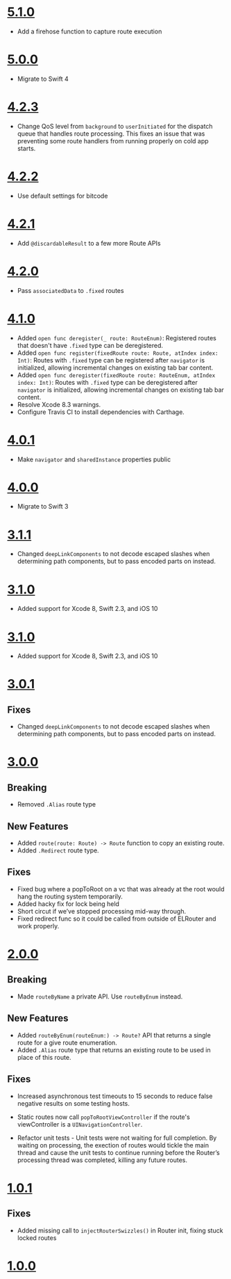 # [5.1.0](https://github.com/Electrode-iOS/ELRouter/releases/tag/v5.1.0)

- Add a firehose function to capture route execution

# [5.0.0](https://github.com/Electrode-iOS/ELRouter/releases/tag/v5.0.0)

- Migrate to Swift 4

# [4.2.3](https://github.com/Electrode-iOS/ELRouter/releases/tag/v4.2.3)

- Change QoS level from `background` to `userInitiated` for the dispatch queue that handles route processing. This fixes an issue that was preventing some route handlers from running properly on cold app starts.

# [4.2.2](https://github.com/Electrode-iOS/ELRouter/releases/tag/v4.2.2)

-  Use default settings for bitcode

# [4.2.1](https://github.com/Electrode-iOS/ELRouter/releases/tag/v4.2.1)

- Add `@discardableResult` to a few more Route APIs

# [4.2.0](https://github.com/Electrode-iOS/ELRouter/releases/tag/v4.2.0)

- Pass `associatedData` to `.fixed` routes

# [4.1.0](https://github.com/Electrode-iOS/ELRouter/releases/tag/v4.1.0)

* Added `open func deregister(_ route: RouteEnum)`: Registered routes that doesn't have `.fixed` type can be deregistered. 
* Added `open func register(fixedRoute route: Route, atIndex index: Int)`: Routes with `.fixed` type can be registered after `navigator` is initialized, allowing incremental changes on existing tab bar content.
* Added `open func deregister(fixedRoute route: RouteEnum, atIndex index: Int)`: Routes with `.fixed` type can be deregistered after `navigator` is initialized, allowing incremental changes on existing tab bar content.
* Resolve Xcode 8.3 warnings.
* Configure Travis CI to install dependencies with Carthage.

# [4.0.1](https://github.com/Electrode-iOS/ELRouter/releases/tag/v4.0.1)

- Make `navigator` and `sharedInstance` properties public

# [4.0.0](https://github.com/Electrode-iOS/ELRouter/releases/tag/v4.0.0)

- Migrate to Swift 3

# [3.1.1](https://github.com/Electrode-iOS/ELRouter/releases/tag/v3.1.1)

- Changed `deepLinkComponents` to not decode escaped slashes when determining path components, but to pass encoded parts on instead.

# [3.1.0](https://github.com/Electrode-iOS/ELRouter/releases/tag/v3.1.0)

- Added support for Xcode 8, Swift 2.3, and iOS 10

# [3.1.0](https://github.com/Electrode-iOS/ELRouter/releases/tag/v3.1.0)

- Added support for Xcode 8, Swift 2.3, and iOS 10

# [3.0.1](https://github.com/Electrode-iOS/ELRouter/releases/tag/v3.0.1)

## Fixes

- Changed `deepLinkComponents` to not decode escaped slashes when determining path components, but to pass encoded parts on instead.

# [3.0.0](https://github.com/Electrode-iOS/ELRouter/releases/tag/v3.0.0)

## Breaking

- Removed `.Alias` route type

## New Features

- Added `route(route: Route) -> Route` function to copy an existing route.
- Added `.Redirect` route type.

## Fixes

- Fixed bug where a popToRoot on a vc that was already at the root would hang the routing system temporarily.
- Added hacky fix for lock being held
- Short circut if we’ve stopped processing mid-way through.
- Fixed redirect func so it could be called from outside of ELRouter and work properly.

# [2.0.0](https://github.com/Electrode-iOS/ELRouter/releases/tag/v2.0.0)

## Breaking 

- Made `routeByName` a private API. Use `routeByEnum` instead.

## New Features

- Added `routeByEnum(routeEnum:) -> Route?` API that returns a single route for a give route enumeration.
- Added `.Alias` route type that returns an existing route to be used in place of this route.

## Fixes

- Increased asynchronous test timeouts to 15 seconds to reduce false negative results on some testing hosts.

- Static routes now call `popToRootViewController` if the route's viewController is a `UINavigationController`.

- Refactor unit tests - Unit tests were not waiting for full completion. By waiting on processing, the exection of routes would tickle the main thread and cause the unit tests to continue running before the Router’s processing thread was completed, killing any future routes.

# [1.0.1](https://github.com/Electrode-iOS/ELRouter/releases/tag/v1.0.1)

## Fixes

- Added missing call to `injectRouterSwizzles()` in Router init, fixing stuck locked routes

# [1.0.0](https://github.com/Electrode-iOS/ELRouter/releases/tag/v1.0.0)
